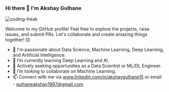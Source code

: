 ### Hi there 👋 I'm Akshay Gulhane
![coding-freak](https://github.com/Akshay-Gulhane15/Akshay-Gulhane15/assets/168900655/3eca5fb6-7927-4ba5-bddf-e861f3cc969f)


Welcome to my GitHub profile! Feel free to explore the projects, raise issues, and submit PRs. Let's collaborate and create amazing things together! 😊

- 🔭 I'm passionate about Data Science, Machine Learning, Deep Learning, and Artificial Intelligence.
- 🌱 I’m currently learning Deep Learning and AI.
- 💼 Actively seeking opportunities as a Data Scientist or ML/DL Engineer.
- 👯 I’m looking to collaborate on Machine Learning.
- 📫 Connect with me via www.linkedin.com/in/akshaygulhane15 or email - gulhaneakshay1997@gmail.com


